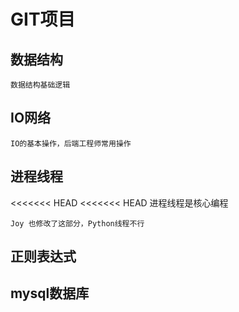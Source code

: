 # GIT项目

## 数据结构
    数据结构基础逻辑
## IO网络
    IO的基本操作，后端工程师常用操作
## 进程线程
<<<<<<< HEAD
<<<<<<< HEAD
    进程线程是核心编程

    Joy 也修改了这部分，Python线程不行

## 正则表达式
    
## mysql数据库

